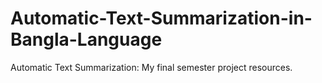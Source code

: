 # Automatic-Text-Summarization-in-Bangla-Language
Automatic Text Summarization: My final semester project resources. 
